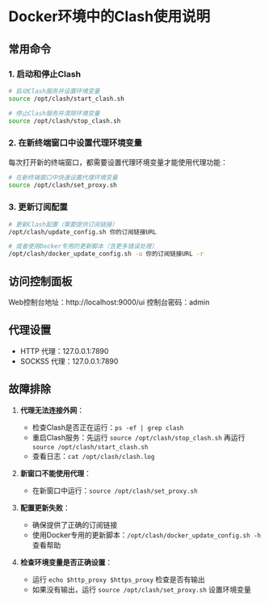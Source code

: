 # Docker环境中的Clash使用说明

## 常用命令

### 1. 启动和停止Clash

```bash
# 启动Clash服务并设置环境变量
source /opt/clash/start_clash.sh

# 停止Clash服务并清除环境变量
source /opt/clash/stop_clash.sh
```

### 2. 在新终端窗口中设置代理环境变量

每次打开新的终端窗口，都需要设置代理环境变量才能使用代理功能：

```bash
# 在新终端窗口中快速设置代理环境变量
source /opt/clash/set_proxy.sh
```

### 3. 更新订阅配置

```bash
# 更新Clash配置（需要提供订阅链接）
/opt/clash/update_config.sh 你的订阅链接URL

# 或者使用Docker专用的更新脚本（含更多错误处理）
/opt/clash/docker_update_config.sh -u 你的订阅链接URL -r
```

## 访问控制面板

Web控制台地址：http://localhost:9000/ui
控制台密码：admin

## 代理设置

- HTTP 代理：127.0.0.1:7890
- SOCKS5 代理：127.0.0.1:7890

## 故障排除

1. **代理无法连接外网**：
   - 检查Clash是否正在运行：`ps -ef | grep clash`
   - 重启Clash服务：先运行 `source /opt/clash/stop_clash.sh` 再运行 `source /opt/clash/start_clash.sh`
   - 查看日志：`cat /opt/clash/clash.log`

2. **新窗口不能使用代理**：
   - 在新窗口中运行：`source /opt/clash/set_proxy.sh`

3. **配置更新失败**：
   - 确保提供了正确的订阅链接
   - 使用Docker专用的更新脚本：`/opt/clash/docker_update_config.sh -h` 查看帮助

4. **检查环境变量是否正确设置**：
   - 运行 `echo $http_proxy $https_proxy` 检查是否有输出
   - 如果没有输出，运行 `source /opt/clash/set_proxy.sh` 设置环境变量 